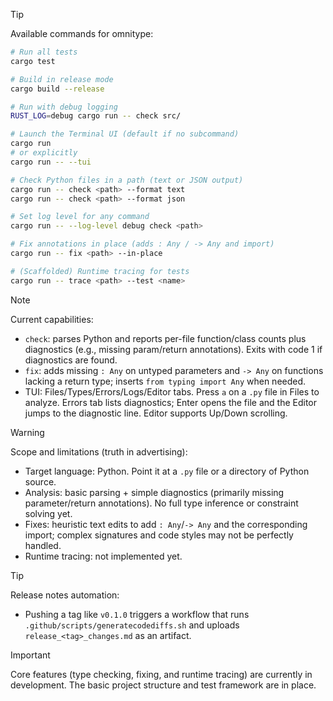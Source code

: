 > [!TIP]
> Available commands for omnitype:
> ```bash
> # Run all tests
> cargo test
> 
> # Build in release mode
> cargo build --release
> 
> # Run with debug logging
> RUST_LOG=debug cargo run -- check src/
> 
> # Launch the Terminal UI (default if no subcommand)
> cargo run
> # or explicitly
> cargo run -- --tui
> 
> # Check Python files in a path (text or JSON output)
> cargo run -- check <path> --format text
> cargo run -- check <path> --format json
> 
> # Set log level for any command
> cargo run -- --log-level debug check <path>
> 
> # Fix annotations in place (adds : Any / -> Any and import)
> cargo run -- fix <path> --in-place
> 
> # (Scaffolded) Runtime tracing for tests
> cargo run -- trace <path> --test <name>
> ```

> [!NOTE]
> Current capabilities:
> - `check`: parses Python and reports per-file function/class counts plus diagnostics (e.g., missing param/return annotations). Exits with code 1 if diagnostics are found.
> - `fix`: adds missing `: Any` on untyped parameters and `-> Any` on functions lacking a return type; inserts `from typing import Any` when needed.
> - TUI: Files/Types/Errors/Logs/Editor tabs. Press `a` on a `.py` file in Files to analyze. Errors tab lists diagnostics; Enter opens the file and the Editor jumps to the diagnostic line. Editor supports Up/Down scrolling.

> [!WARNING]
> Scope and limitations (truth in advertising):
> - Target language: Python. Point it at a `.py` file or a directory of Python source.
> - Analysis: basic parsing + simple diagnostics (primarily missing parameter/return annotations). No full type inference or constraint solving yet.
> - Fixes: heuristic text edits to add `: Any`/`-> Any` and the corresponding import; complex signatures and code styles may not be perfectly handled.
> - Runtime tracing: not implemented yet.

> [!TIP]
> Release notes automation:
> - Pushing a tag like `v0.1.0` triggers a workflow that runs `.github/scripts/generatecodediffs.sh` and uploads `release_<tag>_changes.md` as an artifact.

> [!IMPORTANT]
> Core features (type checking, fixing, and runtime tracing) are currently in development.
> The basic project structure and test framework are in place.
